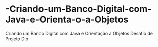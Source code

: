 # -Criando-um-Banco-Digital-com-Java-e-Orienta-o-a-Objetos
 Criando um Banco Digital com Java e Orientação a Objetos Desafio de Projeto Dio
